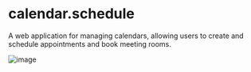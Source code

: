 # calendar.schedule
A web application for managing calendars, allowing users to create and schedule appointments and book meeting rooms.

![image](https://github.com/user-attachments/assets/50af758b-9b82-40fc-bcfa-fc802e78a8e3)

